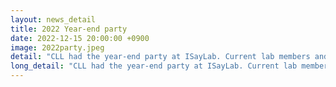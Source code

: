 ```yaml
---
layout: news_detail
title: 2022 Year-end party
date: 2022-12-15 20:00:00 +0900
image: 2022party.jpeg
detail: "CLL had the year-end party at ISayLab. Current lab members and former members came. We shared gifts, and the latest news, and congratulated students graduating this semester. It was great to meet members in person and have time to catch up.  Thank you, Professor Yim, for hosting the year-end party!"
long_detail: "CLL had the year-end party at ISayLab. Current lab members and former members came. We shared gifts, and the latest news, and congratulated students graduating this semester. It was great to meet members in person and have time to catch up.  Thank you, Professor Yim, for hosting the year-end party!"
---
```


